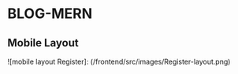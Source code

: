# BLOG-MERN
[link]: (https://blog-co.vercel.app/)

<!-- mobile layout and images -->
## Mobile Layout
![mobile layout Register]: (/frontend/src/images/Register-layout.png)